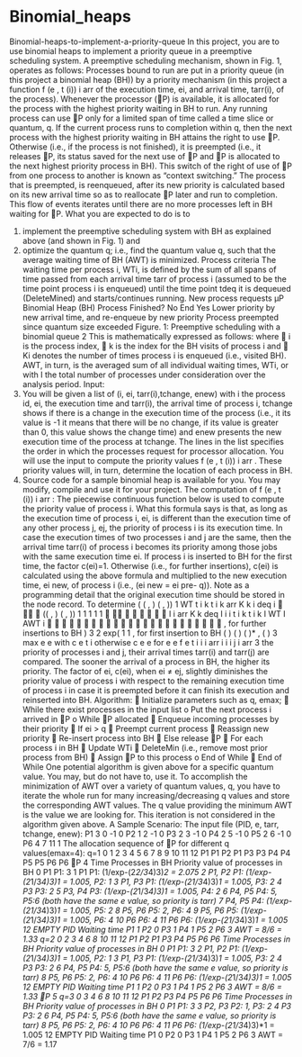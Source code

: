 # Binomial_heaps
Binomial-heaps-to-implement-a-priority-queue
In this project, you are to use binomial heaps to implement a priority queue in a preemptive
scheduling system. A preemptive scheduling mechanism, shown in Fig. 1, operates as follows:
Processes bound to run are put in a priority queue (in this project a binomial heap (BH)) by a
priority mechanism (in this project a function f (e , t (i)) i arr of the execution time, ei, and arrival time,
tarr(i), of the process). Whenever the processor (P) is available, it is allocated for the process with the
highest priority waiting in BH to run. Any running process can use P only for a limited span of time
called a time slice or quantum, q. If the current process runs to completion within q, then the next
process with the highest priority waiting in BH attains the right to use P. Otherwise (i.e., if the
process is not finished), it is preempted (i.e., it releases P, its status saved for the next use of P and
P is allocated to the next highest priority process in BH). This switch of the right of use of P from
one process to another is known as “context switching.” The process that is preempted, is reenqueued,
after its new priority is calculated based on its new arrival time so as to reallocate P later
and run to completion. This flow of events iterates until there are no more processes left in BH
waiting for P.
What you are expected to do is to
1. implement the preemptive scheduling system with BH as explained above (and shown in
Fig. 1) and
2. optimize the quantum q; i.e., find the quantum value q, such that the average waiting time
of BH (AWT) is minimized.
Process criteria
The waiting time per process i, WTi, is defined by the sum of all spans of time passed from each arrival
time tarr of process i (assumed to be the time point process i is enqueued) until the time point tdeq it is
dequeued (DeleteMined) and starts/continues running.
New process
requests μP
Binomial
Heap (BH)
Process
Finished?
No
End
Yes
Lower priority by new arrival time,
and re-enqueue by new priority
Process preempted since
quantum size exceeded
Figure. 1: Preemptive scheduling with a binomial queue
2
This is mathematically expressed as follows:
where
 i is the process index,
 k is the index for the BH visits of process i and
 Ki denotes the number of times process i is enqueued (i.e., visited BH).
AWT, in turn, is the averaged sum of all individual waiting times, WTi, or
with I the total number of processes under consideration over the analysis period.
Input:
1. You will be given a list of (i, ei, tarr(i),tchange, enew) with i the process id, ei, the execution time
and tarr(i), the arrival time of process i, tchange shows if there is a change in the execution time of
the process (i.e., it its value is -1 it means that there will be no change, if its value is greater
than 0, this value shows the change time) and enew presents the new execution time of the
process at tchange. The lines in the list specifies the order in which the processes request for
processor allocation. You will use the input to compute the priority values f (e , t (i)) i arr . These
priority values will, in turn, determine the location of each process in BH.
2. Source code for a sample binomial heap is available for you. You may modify, compile and
use it for your project.
The computation of f (e , t (i)) i arr :
The piecewise continuous function below is used to compute the priority value of process i.
What this formula says is that, as long as the execution time of process i, ei, is different than the
execution time of any other process j, ej, the priority of process i is its execution time. In case the
execution times of two processes i and j are the same, then the arrival time tarr(i) of process i becomes
its priority among those jobs with the same execution time ei. If process i is inserted to BH for the first
time, the factor c(ei)=1. Otherwise (i.e., for further insertions), c(ei) is calculated using the above
formula and multiplied to the new execution time, ei
new, of process i (i.e., (ei
new = ei
pre- q)). Note as a
programming detail that the original execution time should be stored in the node record. To determine
( ( , ) ( , ))
1
WT t i k t i k arr
K
k
i deq
i
 

(( , ) ( , ))
1 1
1 1 1
 
  
  
I
i
arr
K
k
deq
I
i
i t i k t i k
I
WT
I
AWT
i
 



  

 


 




  


, for further insertions to BH
)
3
2
exp(
1
1 , for first insertion to BH
( )
( )
( )*
, ( )
3
max e
e
with c e
t i otherwise
c e e for e e
f e t i
i
i
arr
i i i j
i arr
3
the priority of processes i and j, their arrival times tarr(i) and tarr(j) are compared. The sooner the
arrival of a process in BH, the higher its priority.
The factor of ei, c(ei), when ei ≠ ej, slightly diminishes the priority value of process i with respect to the
remaining execution time of process i in case it is preempted before it can finish its execution and reinserted
into BH.
Algorithm:
 Initialize parameters such as q, emax;
 While there exist processes in the input list
o Put the next process i arrived in P
o While P allocated
 Enqueue incoming processes by their priority
 If ei > q
 Preempt current process
 Reassign new priority
 Re-insert process into BH
 Else release P
 For each process i in BH
 Update WTi
 DeleteMin (i.e., remove most prior process from BH)
 Assign P to this process
o End of While
 End of While
One potential algorithm is given above for a specific quantum value. You may, but do not have to, use
it.
To accomplish the minimization of AWT over a variety of quantum values, q, you have to iterate the
whole run for many increasing/decreasing q values and store the corresponding AWT values. The q
value providing the minimum AWT is the value we are looking for. This iteration is not considered in
the algorithm given above.
A Sample Scenario:
The input file (PID, e, tarr, tchange, enew):
P1 3 0 -1 0
P2 1 2 -1 0
P3 2 3 -1 0
P4 2 5 -1 0
P5 2 6 -1 0
P6 4 7 11 1
The allocation sequence of P for different q values(emax=4):
q=1
0 1 2 3 4 5 6 7 8 9 10 11 12
P1 P1 P2 P1 P3 P3 P4 P4 P5 P5 P6 P6
P
4
Time Processes in BH Priority value of processes in BH
0 P1 P1: 3
1 P1 P1: (1/exp-(2*2/3*4)3)*2 = 2.075
2 P1, P2 P1: (1/exp-(2*1/3*4)3)*1 = 1.005, P2: 1
3 P1, P3 P1: (1/exp-(2*1/3*4)3)*1 = 1.005, P3: 2
4 P3 P3: 2
5 P3, P4 P3: (1/exp-(2*1/3*4)3)*1 = 1.005, P4: 2
6 P4, P5 P4: 5, P5:6 (both have the same e value, so priority is tarr)
7 P4, P5 P4: (1/exp-(2*1/3*4)3)*1 = 1.005, P5: 2
8 P5, P6 P5: 2, P6: 4
9 P5, P6 P5: (1/exp-(2*1/3*4)3)*1 = 1.005, P6: 4
10 P6 P6: 4
11 P6 P6: (1/exp-(2*1/3*4)3)*1 = 1.005
12 EMPTY
PID Waiting time
P1 1
P2 0
P3 1
P4 1
P5 2
P6 3
AWT = 8/6 = 1.33
q=2
0 2 3 4 6 8 10 11 12
P1 P2 P1 P3 P4 P5 P6 P6
Time Processes in BH Priority value of processes in BH
0 P1 P1: 3
2 P1, P2 P1: (1/exp-(2*1/3*4)3)*1 = 1.005, P2: 1
3 P1, P3 P1: (1/exp-(2*1/3*4)3)*1 = 1.005, P3: 2
4 P3 P3: 2
6 P4, P5 P4: 5, P5:6 (both have the same e value, so priority is tarr)
8 P5, P6 P5: 2, P6: 4
10 P6 P6: 4
11 P6 P6: (1/exp-(2*1/3*4)3)*1 = 1.005
12 EMPTY
PID Waiting time
P1 1
P2 0
P3 1
P4 1
P5 2
P6 3
AWT = 8/6 = 1.33
P
5
q=3
0 3 4 6 8 10 11 12
P1 P2 P3 P4 P5 P6 P6
Time Processes in BH Priority value of processes in BH
0 P1 P1: 3
3 P2, P3 P2: 1, P3: 2
4 P3 P3: 2
6 P4, P5 P4: 5, P5:6 (both have the same e value, so priority is tarr)
8 P5, P6 P5: 2, P6: 4
10 P6 P6: 4
11 P6 P6: (1/exp-(2*1/3*4)3)*1 = 1.005
12 EMPTY
PID Waiting time
P1 0
P2 0
P3 1
P4 1
P5 2
P6 3
AWT = 7/6 = 1.17
